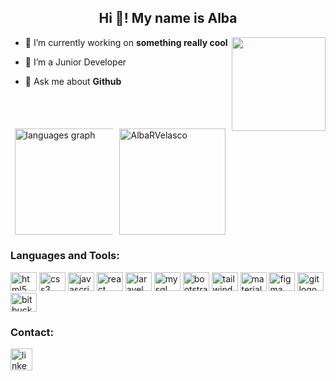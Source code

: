 <h2 align="center">Hi 👋! My name is Alba </h2>
<img align="right" height="150" src="https://i.imgflip.com/65efzo.gif"  />

- 🔭 I’m currently working on **something really cool**

- 🌱 I’m a Junior Developer

- 💬 Ask me about **Github**


<br>
<br>

####

<div style="display: flex; justify-content: center; align-items: center; flex-wrap: wrap; gap: 10px;">
  <img src="https://github-readme-stats.vercel.app/api/top-langs?username=AlbaRVelasco&locale=en&hide_title=false&layout=compact&card_width=200&langs_count=5&theme=dracula&hide_border=false" height="170" alt="languages graph" style="max-width: 45%;" />
  <img src="https://github-readme-stats.vercel.app/api?username=AlbaRVelasco&show_icons=true&locale=en&theme=dracula&hide_border=false" height=170" alt="AlbaRVelasco" style="max-width: 200px;" />
</div>
<div align="center">
  
###
<h3 align="left">Languages and Tools:</h3>
<div align="left">

  <img src="https://cdn.jsdelivr.net/gh/devicons/devicon/icons/html5/html5-original.svg" height="30" width="42" alt="html5 logo"  />
  <img src="https://cdn.jsdelivr.net/gh/devicons/devicon/icons/css3/css3-original.svg" height="30" width="42" alt="css3 logo"  />
  <img src="https://cdn.jsdelivr.net/gh/devicons/devicon/icons/javascript/javascript-original.svg" height="30" width="42" alt="javascript logo"  /> 
  <img src="https://cdn.jsdelivr.net/gh/devicons/devicon/icons/react/react-original.svg" height="30" width="42" alt="react logo"/>   
  <img src="https://cdn.jsdelivr.net/gh/devicons/devicon@latest/icons/laravel/laravel-original.svg"  height="30" width="42" alt="laravel logo" />          
  <img src="https://cdn.jsdelivr.net/gh/devicons/devicon/icons/mysql/mysql-original-wordmark.svg" height="30" width="42" alt="mysql logo" />
  <img src="https://cdn.jsdelivr.net/gh/devicons/devicon@latest/icons/bootstrap/bootstrap-original-wordmark.svg" height="30" width="42" alt="bootstrap logo" />         
  <img src="https://cdn.jsdelivr.net/gh/devicons/devicon@latest/icons/tailwindcss/tailwindcss-original.svg" height="30" width="42" alt="tailwind logo"/>          
  <img src="https://cdn.jsdelivr.net/gh/devicons/devicon/icons/materialui/materialui-original.svg" height="30" width="42" alt="materialui logo"/>
  <img src="https://cdn.jsdelivr.net/gh/devicons/devicon/icons/figma/figma-original.svg" height="30" width="42" alt="figma logo"/>  
  <img src="https://cdn.jsdelivr.net/gh/devicons/devicon/icons/git/git-original-wordmark.svg"  height="30" width="42" alt="git logo"/>
  <img src="https://cdn.jsdelivr.net/gh/devicons/devicon@latest/icons/bitbucket/bitbucket-original-wordmark.svg" height="30" width="42" alt="bitbucket logo" />
          
          
</div>
 
 <h3 align="left">Contact:</h3>
 <div align="left">
 <a href="https://www.linkedin.com/in/alba-r-v-glez/"> <img src="https://img.shields.io/static/v1?message=LinkedIn&logo=linkedin&label=&color=0077B5&logoColor=white&labelColor=&style=for-the-badge" height="35" alt="linkedin logo"  /></a>
</div>

###

